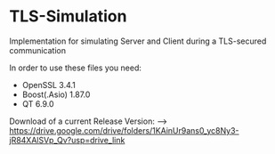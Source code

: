 # TLS-Simulation
Implementation for simulating Server and Client during a TLS-secured communication

In order to use these files you need:
- OpenSSL 3.4.1
- Boost(.Asio) 1.87.0
- QT 6.9.0

Download of a current Release Version:
--> https://drive.google.com/drive/folders/1KAinUr9ans0_yc8Ny3-jR84XAlSVp_Qv?usp=drive_link 
